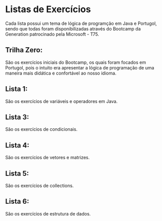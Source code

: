 # Listas de Exercícios
Cada lista possui um tema de lógica de programção em Java e Portugol, sendo que todas foram disponibilizadas através do Bootcamp da Generation patrocinado pela Microsoft - T75.

## Trilha Zero:
São os exercícios iniciais do Bootcamp, os quais foram focados em Portugol, pois o intuito era apresentar a lógica de programação de uma maneira mais didática e confortável ao nosso idioma.

## Lista 1:
São os exercícios de variáveis e operadores em Java.

## Lista 3:
São os exercícios de condicionais.

## Lista 4:
São os exercícios de vetores e matrizes.

## Lista 5:
São os exercícios de collections.

## Lista 6:
São os exercícios de estrutura de dados.

